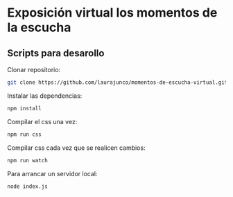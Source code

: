 # Exposición virtual los momentos de la escucha

## Scripts para desarollo

Clonar repositorio:
```bash
git clone https://github.com/laurajunco/momentos-de-escucha-virtual.git
```

Instalar las dependencias:
```bash
npm install
```

Compilar el css una vez:
```bash
npm run css
```

Compilar css cada vez que se realicen cambios:
```bash
npm run watch
```

Para arrancar un servidor local:
```bash
node index.js
```
